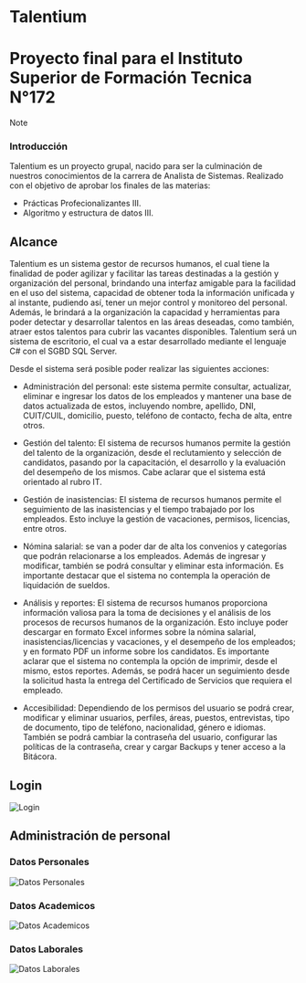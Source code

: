 # Talentium
# Proyecto final para el Instituto Superior de Formación Tecnica N°172


> [!NOTE]
> ### Introducción
> Talentium es un proyecto grupal, nacido para ser la culminación de nuestros conocimientos de la carrera de Analista de Sistemas.
> Realizado con el objetivo de aprobar los finales de las materias:
> - Prácticas Profecionalizantes III.
> - Algoritmo y estructura de datos III.

## Alcance
Talentium es un sistema gestor de recursos humanos, el cual tiene la finalidad de poder agilizar y facilitar las tareas destinadas a la gestión y organización del personal, brindando una interfaz amigable para la facilidad en el uso del sistema, capacidad de obtener toda la información unificada y al instante, pudiendo así, tener un mejor control y monitoreo del personal. Además, le brindará a la organización la capacidad y herramientas para poder detectar y desarrollar talentos en las áreas deseadas, como también, atraer estos talentos para cubrir las vacantes disponibles.
Talentium será un sistema de escritorio, el cual va a estar desarrollado mediante el lenguaje C# con el SGBD SQL Server.

Desde el sistema será posible poder realizar las siguientes acciones: 
- Administración del personal: este sistema permite consultar, actualizar, eliminar e ingresar los datos de los empleados y mantener una base de datos actualizada de estos, incluyendo nombre, apellido, DNI, CUIT/CUIL, domicilio, puesto, teléfono de contacto, fecha de alta, entre otros.
   
- Gestión del talento: El sistema de recursos humanos permite la gestión del talento de la organización, desde el reclutamiento y selección de candidatos, pasando por la capacitación, el desarrollo y la evaluación del desempeño de los mismos. Cabe aclarar que el sistema está orientado al rubro IT.
  
- Gestión de inasistencias: El sistema de recursos humanos permite el seguimiento de las inasistencias y el tiempo trabajado por los empleados. Esto incluye la gestión de vacaciones, permisos, licencias, entre otros.

- Nómina salarial: se van a poder dar de alta los convenios y categorías que podrán relacionarse a los empleados. Además de ingresar y modificar, también se podrá consultar y eliminar esta información. Es importante destacar que el sistema no contempla la operación de liquidación de sueldos.

- Análisis y reportes: El sistema de recursos humanos proporciona información valiosa para la toma de decisiones y el análisis de los procesos de recursos humanos de la organización. Esto incluye poder descargar en formato Excel informes sobre la nómina salarial, inasistencias/licencias y vacaciones, y el desempeño de los empleados; y en formato PDF un informe sobre los candidatos. Es importante aclarar que el sistema no contempla la opción de imprimir, desde el mismo, estos reportes. Además, se podrá hacer un seguimiento desde la solicitud hasta la entrega del Certificado de Servicios que requiera el empleado.
 
- Accesibilidad: Dependiendo de los permisos del usuario se podrá crear, modificar y eliminar usuarios, perfiles, áreas, puestos, entrevistas, tipo de documento, tipo de teléfono, nacionalidad, género e idiomas. También se podrá cambiar la contraseña del usuario, configurar las políticas de la contraseña, crear y cargar Backups y tener acceso a la Bitácora.


## Login
![Login](https://github.com/TutozGhub/Talentium/assets/114877367/ea8cf6e4-fe27-46c8-9823-eb4fbb3549fe)

## Administración de personal
### Datos Personales
![Datos Personales](https://github.com/TutozGhub/Talentium/assets/114877367/315e6edd-f5d8-485f-bab9-411358b63ccf)
### Datos Academicos
![Datos Academicos](https://github.com/TutozGhub/Talentium/assets/114877367/777e40b6-d7b5-41a2-9316-41dff0f9d60d)
### Datos Laborales
![Datos Laborales](https://github.com/TutozGhub/Talentium/assets/114877367/1de9f587-8448-4151-a590-9c2ec7841e08)
